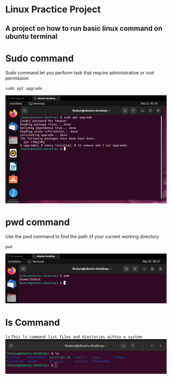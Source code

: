 # Linux Practice Project

## A project on how to run **basic linux command** on ubuntu terminal

# Sudo command

Sudo command let you perform task that require administrative or root permission

`sudo apt upgrade`

![Alt text](images/sudo.png)

# pwd command
Use the pwd command to find the path of your current working directory

`pwd`

![Alt text](images/pwd.png)

# ls Command
`ls`
`This ls command list files and diectories within a system`
![Alt text](images/ls.png)

